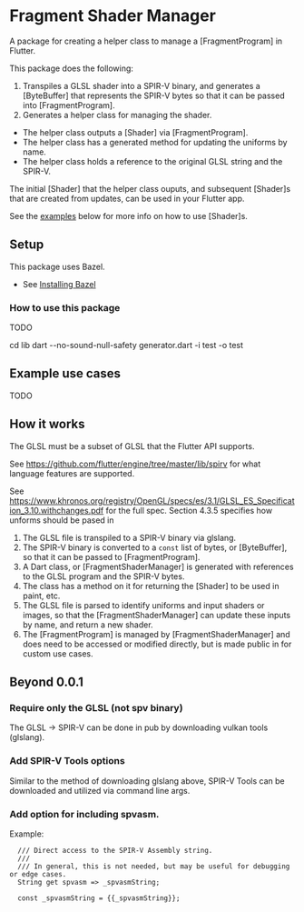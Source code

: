 # Fragment Shader Manager

A package for creating a helper class to manage a [FragmentProgram] in Flutter.

This package does the following:

1. Transpiles a GLSL shader into a SPIR-V binary, and generates a [ByteBuffer] that
   represents the SPIR-V bytes so that it can be passed into [FragmentProgram].
2. Generates a helper class for managing the shader.
  - The helper class outputs a [Shader] via [FragmentProgram].
  - The helper class has a generated method for updating the uniforms by name.
  - The helper class holds a reference to the original GLSL string and the SPIR-V.

The initial [Shader] that the helper class ouputs, and subsequent [Shader]s
that are created from updates, can be used in your Flutter app.

See the [examples](##Example-use-cases) below for more info on how to use [Shader]s.

## Setup

This package uses Bazel.

- See [Installing Bazel](https://docs.bazel.build/versions/0.18.1/install.html)

### How to use this package

TODO

cd lib
dart --no-sound-null-safety generator.dart -i test -o test  

## Example use cases

TODO

## How it works

The GLSL must be a subset of GLSL that the Flutter API supports. 

See https://github.com/flutter/engine/tree/master/lib/spirv for what language features are supported.

See https://www.khronos.org/registry/OpenGL/specs/es/3.1/GLSL_ES_Specification_3.10.withchanges.pdf
for the full spec. Section 4.3.5 specifies how unforms should be pased in

1. The GLSL file is transpiled to a SPIR-V binary via glslang.
2. The SPIR-V binary is converted to a `const` list of bytes, or [ByteBuffer], so that it can be passed to [FragmentProgram].
3. A Dart class, or [FragmentShaderManager] is generated with references to the GLSL program and the SPIR-V bytes.
4. The class has a method on it for returning the [Shader] to be used in paint, etc.
5. The GLSL file is parsed to identify uniforms and input shaders or images, so that the [FragmentShaderManager] can update these inputs by name, and return a new shader.
6. The [FragmentProgram] is managed by [FragmentShaderManager] and does need to be accessed or modified directly, but is made public in for custom use cases.

## Beyond 0.0.1

### Require only the GLSL (not spv binary)

The GLSL -> SPIR-V can be done in pub by downloading vulkan tools (glslang).

### Add SPIR-V Tools options

Similar to the method of downloading glslang above, SPIR-V Tools can be
downloaded and utilized via command line args.

### Add option for including spvasm.

Example:

```
  /// Direct access to the SPIR-V Assembly string.
  /// 
  /// In general, this is not needed, but may be useful for debugging or edge cases.
  String get spvasm => _spvasmString;

  const _spvasmString = {{_spvasmString}};
```
